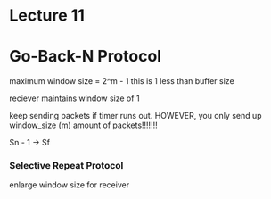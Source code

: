 Lecture 11
=============

# Go-Back-N Protocol

maximum window size = 2^m - 1
this is 1 less than buffer size

reciever maintains window size of 1


keep sending packets if timer runs out. HOWEVER, you only send up window_size (m) amount of packets!!!!!!!

Sn - 1 -> Sf


### Selective Repeat Protocol
enlarge window size for receiver

 

